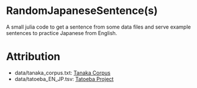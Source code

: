 # RandomJapaneseSentence(s)

A small julia code to get a sentence from some data files and serve example sentences to
practice Japanese from English.

# Attribution

- data/tanaka_corpus.txt: [Tanaka Corpus](https://www.edrdg.org/wiki/index.php/Tanaka_Corpus)
- data/tatoeba_EN_JP.tsv: [Tatoeba Project](https://tatoeba.org/)
